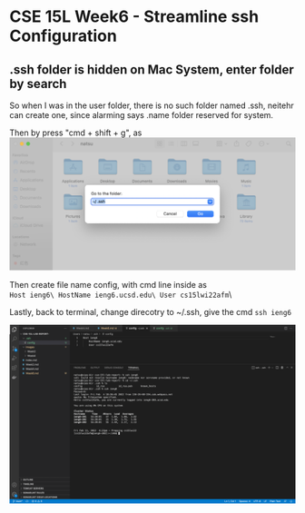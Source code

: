 # CSE 15L Week6 - Streamline ssh Configuration

## .ssh folder is hidden on Mac System, enter folder by search
So when I was in the user folder, there is no such folder named .ssh, neitehr can create one, since alarming says .name folder reserved for system.

Then by press "cmd + shift + g", as ![cmdShiftG](images/Week6/cmdShiftG.png)

Then create file name config, with cmd line inside as \
`Host ieng6\
    HostName ieng6.ucsd.edu\
    User cs15lwi22afm`\

Lastly, back to terminal, change direcotry to ~/.ssh, give the cmd `ssh ieng6`

![success](images/Week6/result.png)